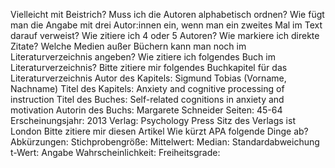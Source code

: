 Vielleicht mit Beistrich?
Muss ich die Autoren alphabetisch ordnen?
Wie fügt man die Angabe mit drei Autor:innen ein, wenn man ein zweites Mal im Text darauf verweist?
Wie zitiere ich 4 oder 5 Autoren?
Wie markiere ich direkte Zitate?
Welche Medien außer Büchern kann man noch im Literaturverzeichnis angeben?
Wie zitiere ich folgendes Buch im Literaturverzeichnis?
Bitte zitiere mir folgendes Buchkapitel für das Literaturverzeichnis Autor des Kapitels: Sigmund Tobias (Vorname, Nachname) Titel des Kapitels: Anxiety and cognitive processing of instruction Titel des Buches: Self-related cognitions in anxiety and motivation Autorin des Buchs: Margarete Schneider Seiten: 45-64 Erscheinungsjahr: 2013 Verlag: Psychology Press Sitz des Verlags ist London
Bitte zitiere mir diesen Artikel
Wie kürzt APA folgende Dinge ab?
Abkürzungen: 
Stichprobengröße: 
Mittelwert: 
Median: 
Standardabweichung 
t-Wert: 
Angabe Wahrscheinlichkeit: 
Freiheitsgrade:
